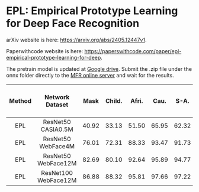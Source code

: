 # EPL: Empirical Prototype Learning for Deep Face Recognition

arXiv website is here: https://arxiv.org/abs/2405.12447v1.

Paperwithcode website is here: https://paperswithcode.com/paper/epl-empirical-prototype-learning-for-deep.

The pretrain model is updated at [Google drive](https://drive.google.com/drive/folders/1fByWagpxG2h4_kKpqKh84JDki72Z_H4P?usp=drive_link). Submit the .zip file under the onnx folder directly to the [MFR online server](http://iccv21-mfr.com/#/submit) and wait for the results.


| Method        | Network Dataset           | Mask  | Child. | Afri. | Cau.  | S-A.  | E-A.  | MR- All | IJB-C (1e-5)  | IJB-C (1e-4)  | LFW   | CFP   | Age   |
|:------:|:---------------:|:----:|:------:|:-----:|:----:|:----:|:----:|:----------:|:----:|:----:|:---:|:---:|:---:|
| EPL           | ResNet50 CASIA0.5M        | 40.92 | 33.13 | 51.50 | 65.95 | 62.32 | 31.23 | 51.92  | 83.38 | 90.13 | 99.45 | 96.46 | 94.47 |
| EPL           | ResNet50 WebFace4M        | 76.01 | 72.31 | 88.33 | 93.47 | 91.73 | 71.78 | 89.76  | 95.18 | 97.01  | 99.78 | 98.94 | 97.67 |
| EPL           | ResNet50 WebFace12M       | 82.69 | 80.10 | 92.64 | 95.89 | 94.77 | 77.84 | 93.14  | 95.99 | 97.36 | 99.80 | 99.01 | 97.93 |
| EPL           | ResNet100 WebFace12M      | 86.88 | 88.32 | 95.81 | 97.66 | 97.22 | 82.89 | 95.73  | 96.43 | 97.60 | 99.80 | 99.30 | 98.37 |

